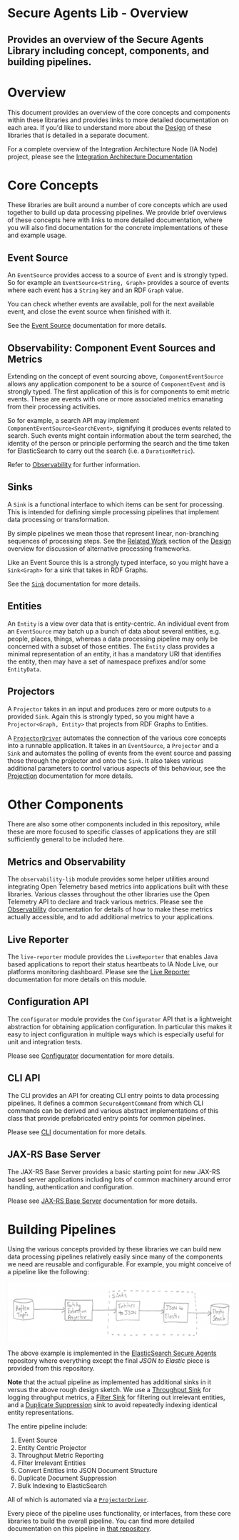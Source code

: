 # Secure Agents Lib - Overview
## Provides an overview of the Secure Agents Library including concept, components, and building pipelines.

# Overview
This document provides an overview of the core concepts and components within these libraries and provides links to
more detailed documentation on each area. If you'd like to understand more about the [Design](design.md) of these
libraries that is detailed in a separate document.

For a complete overview of the Integration Architecture Node (IA Node) project, please see the [Integration Architecture Documentation](https://github.com/National-Digital-Twin/integration-architecture-documentation)

# Core Concepts
These libraries are built around a number of core concepts which are used together to build up data processing
pipelines. We provide brief overviews of these concepts here with links to more detailed documentation, where you will
also find documentation for the concrete implementations of these and example usage.

## Event Source
An `EventSource` provides access to a source of `Event` and is strongly typed. So for example an `EventSource<String,
Graph>` provides a source of events where each event has a `String` key and an RDF `Graph` value.

You can check whether events are available, poll for the next available event, and close the event source when finished
with it.

See the [Event Source](event-sources/index.md) documentation for more details.

## Observability: Component Event Sources and Metrics
Extending on the concept of event sourcing above, `ComponentEventSource` allows any application component to be a source 
of `ComponentEvent` and is strongly typed. The first application of this is for components to emit metric events. These
are events with one or more associated metrics emanating from their processing activities.

So for example, a search API may implement `ComponentEventSource<SearchEvent>`, signifying it produces events related to
search. Such events might contain information about the term searched, the identity of the person or principle performing
the search and the time taken for ElasticSearch to carry out the search (i.e. a `DurationMetric`).

Refer to [Observability](observability/index.md) for further information.

## Sinks
A `Sink` is a functional interface to which items can be sent for processing. This is intended for defining simple
processing pipelines that implement data processing or transformation. 

By simple pipelines we mean those that represent linear, non-branching sequences of processing steps. See the 
[Related Work](design#related-work) section of the [Design](design.md) overview for discussion of alternative processing
frameworks.

Like an Event Source this is a strongly typed interface, so you might have a `Sink<Graph>` for a sink that takes in RDF
Graphs.

See the [`Sink`](sinks/index.md) documentation for more details.

## Entities
An `Entity` is a view over data that is entity-centric. An individual event from an `EventSource` may batch up a bunch
of data about several entities, e.g. people, places, things, whereas a data processing pipeline may only be concerned
with a subset of those entities. The `Entity` class provides a minimal representation of an entity, it has a mandatory
URI that identifies the entity, then may have a set of namespace prefixes and/or some `EntityData`.

## Projectors
A `Projector` takes in an input and produces zero or more outputs to a provided `Sink`.
Again this is strongly typed, so you might have a `Projector<Graph, Entity>` that projects from RDF Graphs to Entities.

A [`ProjectorDriver`](projection/driver.md) automates the connection of the various core concepts into a runnable
application. It takes in an `EventSource`, a `Projector` and a `Sink` and automates the polling of events from the event
source and passing those through the projector and onto the `Sink`. It also takes various additional parameters to
control various aspects of this behaviour, see the [Projection](projection/index.md) documentation for more details.

# Other Components
There are also some other components included in this repository, while these are more focused to specific classes of
applications they are still sufficiently general to be included here.

## Metrics and Observability
The `observability-lib` module provides some helper utilities around integrating Open Telemetry based metrics into
applications built with these libraries.  Various classes throughout the other libraries use the Open Telemetry API to
declare and track various metrics.  Please see the [Observability](observability/index.md) documentation for details of
how to make these metrics actually accessible, and to add additional metrics to your applications.

## Live Reporter
The `live-reporter` module provides the `LiveReporter` that enables Java based applications to report their status
heartbeats to IA Node Live, our platforms monitoring dashboard.  Please see the [Live Reporter](live-reporter/index.md)
documentation for more details on this module.

## Configuration API
The `configurator` module provides the `Configurator` API that is a lightweight abstraction for obtaining application
configuration.  In particular this makes it easy to inject configuration in multiple ways which is especially useful for
unit and integration tests.

Please see [Configurator](configurator/index.md) documentation for more details.

## CLI API
The CLI provides an API for creating CLI entry points to data processing pipelines. It defines a common
`SecureAgentCommand` from which CLI commands can be derived and various abstract implementations of this class that
provide prefabricated entry points for common pipelines.

Please see [CLI](cli/index.md) documentation for more details.

## JAX-RS Base Server
The JAX-RS Base Server provides a basic starting point for new JAX-RS based server applications including lots of common
machinery around error handling, authentication and configuration.

Please see [JAX-RS Base Server](jaxrs-base-server/index.md) documentation for more details.

# Building Pipelines
Using the various concepts provided by these libraries we can build new data processing pipelines relatively easily
since many of the components we need are reusable and configurable.  For example, you might conceive of a pipeline 
like the following:

![Search Indexing Pipeline Example](images/search-pipeline-example.jpeg)

The above example is implemented in the [ElasticSearch Secure Agents][1] repository where everything except the final
*JSON to Elastic* piece is provided from this repository.

**Note** that the actual pipeline as implemented has additional sinks in it versus the above rough design sketch. We use
a [Throughput Sink](sinks/throughput.md) for logging throughput metrics, a [Filter Sink](sinks/filter.md) for filtering
out irrelevant entities, and a [Duplicate Suppression](sinks/duplicate-suppression.md) sink to avoid repeatedly indexing
identical entity representations.

The entire pipeline include:

1. Event Source
2. Entity Centric Projector
3. Throughput Metric Reporting
4. Filter Irrelevant Entities
5. Convert Entities into JSON Document Structure
6. Duplicate Document Suppression
7. Bulk Indexing to ElasticSearch

All of which is automated via a [`ProjectorDriver`](projection/driver.md).

Every piece of the pipeline uses functionality, or interfaces, from these core libraries to build the overall pipeline.
You can find more detailed documentation on this pipeline in [that repository][1].

[1]: https://github.com/National-Digital-Twin/secure-agent-knowledge-search
